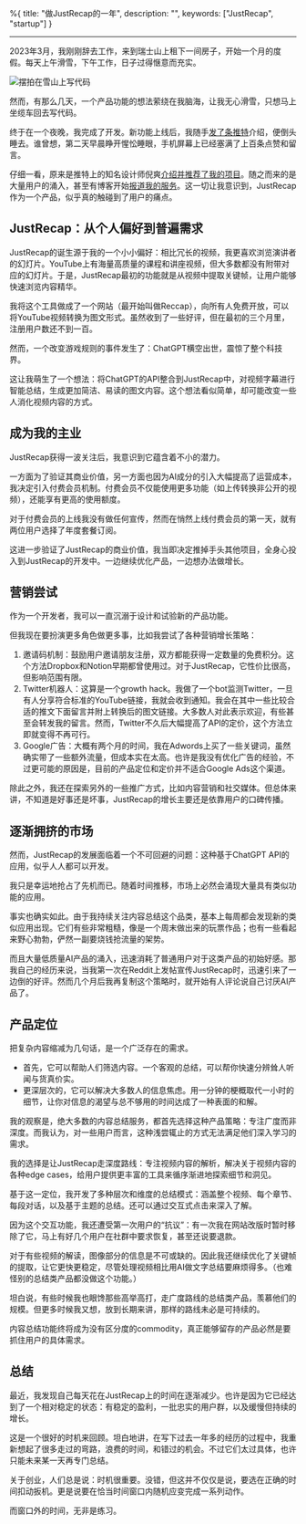 %{
  title: "做JustRecap的一年",
  description: "",
  keywords: ["JustRecap", "startup"]
}

---

2023年3月，我刚刚辞去工作，来到瑞士山上租下一间房子，开始一个月的度假。每天上午滑雪，下午工作，日子过得惬意而充实。

![摆拍在雪山上写代码](/images/coding_in_moutain.jpeg)

然而，有那么几天，一个产品功能的想法萦绕在我脑海，让我无心滑雪，只想马上坐缆车回去写代码。

终于在一个夜晚，我完成了开发。新功能上线后，我随手[发了条推特](https://x.com/liboshen/status/1634595103602819075)介绍，便倒头睡去。谁曾想，第二天早晨睁开惺忪睡眼，手机屏幕上已经塞满了上百条点赞和留言。

仔细一看，原来是推特上的知名设计师倪爽[介绍并推荐了我的项目](https://x.com/nishuang/status/1634792838562029568)。随之而来的是大量用户的涌入，甚至有博客开始[报道我的服务](https://www.playpcesor.com/2023/03/reccap-youtube.html)。这一切让我意识到，JustRecap作为一个产品，似乎真的触碰到了用户的痛点。

## JustRecap：从个人偏好到普遍需求

JustRecap的诞生源于我的一个小小偏好：相比冗长的视频，我更喜欢浏览演讲者的幻灯片。YouTube上有海量高质量的课程和讲座视频，但大多数都没有附带对应的幻灯片。于是，JustRecap最初的功能就是从视频中提取关键帧，让用户能够快速浏览内容精华。

我将这个工具做成了一个网站（最开始叫做Reccap），向所有人免费开放，可以将YouTube视频转换为图文形式。虽然收到了一些好评，但在最初的三个月里，注册用户数还不到一百。

然而，一个改变游戏规则的事件发生了：ChatGPT横空出世，震惊了整个科技界。

这让我萌生了一个想法：将ChatGPT的API整合到JustRecap中，对视频字幕进行智能总结，生成更加简洁、易读的图文内容。这个想法看似简单，却可能改变一些人消化视频内容的方式。


## 成为我的主业

JustRecap获得一波关注后，我意识到它蕴含着不小的潜力。

一方面为了验证其商业价值，另一方面也因为AI成分的引入大幅提高了运营成本，我决定引入付费会员机制。付费会员不仅能使用更多功能（如上传转换非公开的视频），还能享有更高的使用额度。

对于付费会员的上线我没有做任何宣传，然而在悄然上线付费会员的第一天，就有两位用户选择了年度套餐订阅。

这进一步验证了JustRecap的商业价值，我当即决定推掉手头其他项目，全身心投入到JustRecap的开发中。一边继续优化产品，一边想办法做增长。

## 营销尝试

作为一个开发者，我可以一直沉溺于设计和试验新的产品功能。

但我现在要扮演更多角色做更多事，比如我尝试了各种营销增长策略：

1. 邀请码机制：鼓励用户邀请朋友注册，双方都能获得一定数量的免费积分。这个方法Dropbox和Notion早期都曾使用过。对于JustRecap，它性价比很高，但影响范围有限。
2. Twitter机器人：这算是一个growth hack。我做了一个bot监测Twitter，一旦有人分享符合标准的YouTube链接，我就会收到通知。我会在其中一些比较合适的推文下面留言并附上转换后的图文链接。大多数人对此表示欢迎，有些甚至会转发我的留言。然而，Twitter不久后大幅提高了API的定价，这个方法立即就变得不再可行。
3. Google广告：大概有两个月的时间，我在Adwords上买了一些关键词，虽然确实带了一些额外流量，但成本实在太高。也许是我没有优化广告的经验，不过更可能的原因是，目前的产品定位和定价并不适合Google Ads这个渠道。

除此之外，我还在探索另外的一些推广方式，比如内容营销和社交媒体。但总体来讲，不知道是好事还是坏事，JustRecap的增长主要还是依靠用户的口碑传播。

## 逐渐拥挤的市场

然而，JustRecap的发展面临着一个不可回避的问题：这种基于ChatGPT API的应用，似乎人人都可以开发。

我只是幸运地抢占了先机而已。随着时间推移，市场上必然会涌现大量具有类似功能的应用。

事实也确实如此。由于我持续关注内容总结这个品类，基本上每周都会发现新的类似应用出现。它们有些非常粗糙，像是一个周末做出来的玩票作品；也有一些看起来野心勃勃，俨然一副要烧钱抢流量的架势。

而且大量低质量AI产品的涌入，迅速消耗了普通用户对于这类产品的初始好感。那我自己的经历来说，当我第一次在Reddit上发帖宣传JustRecap时，迅速引来了一边倒的好评。然而几个月后我再复制这个策略时，就开始有人评论说自己讨厌AI产品了。

## 产品定位

把复杂内容缩减为几句话，是一个广泛存在的需求。

- 首先，它可以帮助人们筛选内容。一个客观的总结，可以帮你快速分辨耸人听闻与货真价实。
- 更深层次的，它可以解决大多数人的信息焦虑。用一分钟的梗概取代一小时的细节，让你对信息的渴望与总不够用的时间达成了一种表面的和解。

我的观察是，绝大多数的内容总结服务，都首先选择这种产品策略：专注广度而非深度。而我认为，对一些用户而言，这种浅尝辄止的方式无法满足他们深入学习的需求。

我的选择是让JustRecap走深度路线：专注视频内容的解析，解决关于视频内容的各种edge cases，给用户提供更丰富的工具来循序渐进地探索细节和洞见。

基于这一定位，我开发了多种层次和维度的总结模式：涵盖整个视频、每个章节、每段对话，以及基于主题的总结。还可以通过交互式点击来深入了解。

因为这个交互功能，我还遭受第一次用户的“抗议”：有一次我在网站改版时暂时移除了它，马上有好几个用户在社群中要求恢复，甚至还说要退款。

对于有些视频的解读，图像部分的信息是不可或缺的。因此我还继续优化了关键帧的提取，让它更快更稳定，尽管处理视频相比用AI做文字总结要麻烦得多。（也难怪别的总结类产品都没做这个功能。）

坦白说，有些时候我也眼馋那些高举高打，走广度路线的总结类产品，羡慕他们的规模。但更多时候我又想，放到长期来讲，那样的路线未必是可持续的。

内容总结功能终将成为没有区分度的commodity，真正能够留存的产品必然是要抓住用户的具体需求。


## 总结

最近，我发现自己每天花在JustRecap上的时间在逐渐减少。也许是因为它已经达到了一个相对稳定的状态：有稳定的盈利，一批忠实的用户群，以及缓慢但持续的增长。

这是一个很好的时机来回顾。坦白地讲，在写下过去一年多的经历的过程中，我重新想起了很多走过的弯路，浪费的时间，和错过的机会。不过它们太过具体，也许只能未来某一天再专门总结。

关于创业，人们总是说：时机很重要。没错，但这并不仅仅是说，要选在正确的时间扣动扳机。更是说要在恰当时间窗口内随机应变完成一系列动作。

而窗口外的时间，无非是练习。
